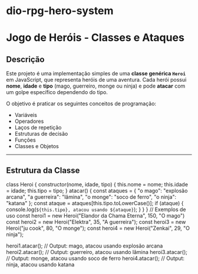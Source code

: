 # dio-rpg-hero-system
# Jogo de Heróis - Classes e Ataques

## Descrição
Este projeto é uma implementação simples de uma **classe genérica `Heroi`** em JavaScript, que representa heróis de uma aventura. Cada herói possui **nome**, **idade** e **tipo** (mago, guerreiro, monge ou ninja) e pode **atacar** com um golpe específico dependendo do tipo.

O objetivo é praticar os seguintes conceitos de programação:
- Variáveis
- Operadores
- Laços de repetição
- Estruturas de decisão
- Funções
- Classes e Objetos

---

## Estrutura da Classe

class Heroi {
    constructor(nome, idade, tipo) {
        this.nome = nome;
        this.idade = idade;
        this.tipo = tipo;
    }
    atacar() {
         const ataques = {
            "o mago": "explosão arcana",
            "a guerreira": "lâmina",
            "o monge": "soco de ferro",
            "o ninja": "katana"
        };
        const ataque = ataques[this.tipo.toLowerCase()];
        if (ataque) {
            console.log(`${this.tipo}, atacou usando ${ataque}`);
         }
    }
}
// Exemplos de uso
const heroi1 = new Heroi("Elandor da Chama Eterna", 150, "O mago")
const heroi2 = new Heroi("Elektra", 35, "A guerreira");
const heroi3 = new Heroi("ju cook", 80, "O monge");
const heroi4 = new Heroi("Zenkai", 29, "O ninja");


heroi1.atacar(); // Output: mago, atacou usando explosão arcana
heroi2.atacar(); // Output: guerreiro, atacou usando lâmina
heroi3.atacar(); // Output: monge, atacou usando soco de ferro
heroi4.atacar(); // Output: ninja, atacou usando katana
